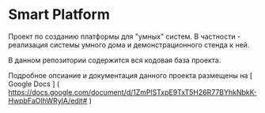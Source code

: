 # Smart Platform
Проект по созданию платформы для "умных" систем. В частности - реализация системы умного дома и демонстрационного стенда к ней.

В данном репозитории содержится вся кодовая база проекта.

Подробное опсиание и документация данного проекта размещены на [ Google Docs ] ( https://docs.google.com/document/d/1ZmPlSTxpE9TxT5H26R77BYhkNbkK-HwpbFaOIhWRylA/edit# )
